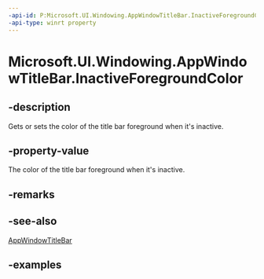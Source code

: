 ```yaml
---
-api-id: P:Microsoft.UI.Windowing.AppWindowTitleBar.InactiveForegroundColor
-api-type: winrt property
---
```


# Microsoft.UI.Windowing.AppWindowTitleBar.InactiveForegroundColor

<!--
public System.Nullable<Windows.UI.Color> InactiveForegroundColor { get; set; }
-->

## -description

Gets or sets the color of the title bar foreground when it's inactive.

## -property-value

The color of the title bar foreground when it's inactive.

## -remarks

## -see-also

[AppWindowTitleBar](appwindowtitlebar.md)

## -examples
